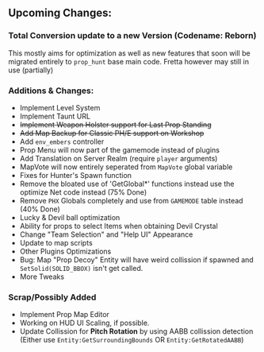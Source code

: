 ## Upcoming Changes:

### Total Conversion update to a new Version (Codename: Reborn)
This mostly aims for optimization as well as new features that soon will be migrated entirely to `prop_hunt` base main code. Fretta however may still in use (partially)

### Additions & Changes:
- Implement Level System
- Implement Taunt URL
- ~~Implement Weapon Holster support for Last Prop Standing~~
- ~~Add Map Backup for Classic PH/E support on Workshop~~
- Add `env_embers` controller
- Prop Menu will now part of the gamemode instead of plugins
- Add Translation on Server Realm (require `player` arguments)
- MapVote will now entirely seperated from `MapVote` global variable
- Fixes for Hunter's Spawn function
- Remove the bloated use of 'GetGlobal*' functions instead use the optimize Net code instead (75% Done)
- Remove `PHX` Globals completely and use from `GAMEMODE` table instead (40% Done)
- Lucky & Devil ball optimization
- Ability for props to select Items when obtaining Devil Crystal
- Change "Team Selection" and "Help UI" Appearance
- Update to map scripts
- Other Plugins Optimizations
- Bug: Map "Prop Decoy" Entity will have weird collission if spawned and `SetSolid(SOLID_BBOX)` isn't get called.
- More Tweaks

### Scrap/Possibly Added
- Implement Prop Map Editor
- Working on HUD UI Scaling, if possible.
- Update Collission for **Pitch Rotation** by using AABB collission detection (Either use `Entity:GetSurroundingBounds` OR `Entity:GetRotatedAABB`)